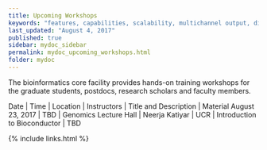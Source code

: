 ```yaml
---
title: Upcoming Workshops 
keywords: "features, capabilities, scalability, multichannel output, dita, hats, comparison, benefits"
last_updated: "August 4, 2017"
published: true
sidebar: mydoc_sidebar
permalink: mydoc_upcoming_workshops.html
folder: mydoc
---
```


The bioinformatics core facility provides hands-on training workshops for the graduate students, postdocs, research scholars and faculty members.

Date         | Time             | Location      | Instructors  | Title and Description | Material
August 23, 2017 | TBD  | Genomics Lecture Hall | Neerja Katiyar | UCR         | Introduction to Bioconductor | TBD

{% include links.html %}
